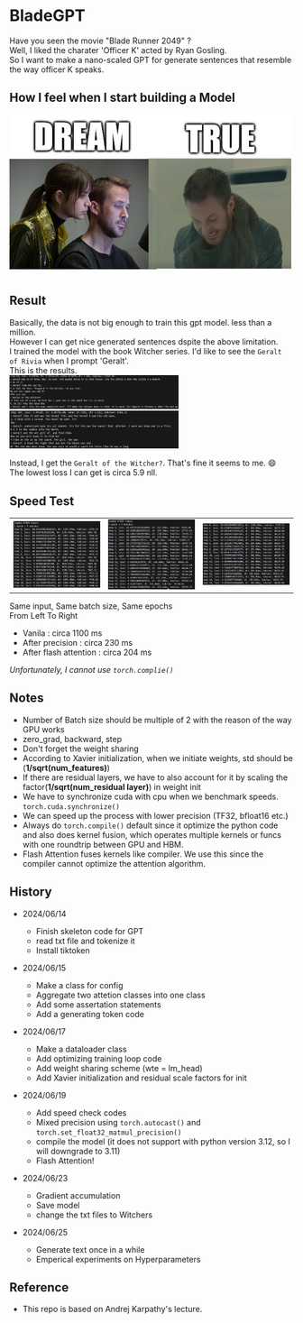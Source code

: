 # BladeGPT

Have you seen the movie "Blade Runner 2049" ?  
Well, I liked the charater 'Officer K' acted by Ryan Gosling.  
So I want to make a nano-scaled GPT for generate sentences that resemble the way officer K speaks.


## How I feel when I start building a Model

<img src="./imgs/bladememe.jpg" alt="drawing" width="500"/>


## Result
Basically, the data is not big enough to train this gpt model. less than a million.  
However I can get nice generated sentences dspite the above limitation.  
I trained the model with the book Witcher series. I'd like to see the `Geralt of Rivia` when I prompt 'Geralt'.  
This is the results.  
<img src="./imgs/512emb_result.PNG" alt="drawing" width="300"/>
<img src="./imgs/1024emb_result.PNG" alt="drawing" width="300"/>

Instead, I get the `Geralt of the Witcher?`. That's fine it seems to me. :smile:  
The lowest loss I can get is circa 5.9 nll.  

## Speed Test
<table>
  <tr>
    <td><img src="./imgs/Bprecision.PNG" width="350" style="display: inline" /></td>
    <td><img src="./imgs/Aprecision.PNG" width="350" style="display: inline" /></td>
    <td><img src="./imgs/flashattn.PNG" width="350" style="display: inline" /></td>
  </tr>
</table>

Same input, Same batch size, Same epochs  
From Left To Right  
- Vanila : circa 1100 ms
- After precision : circa 230 ms
- After flash attention : circa 204 ms 

*Unfortunately, I cannot use `torch.complie()`*

## Notes
- Number of Batch size should be multiple of 2 with the reason of the way GPU works
- zero_grad, backward, step
- Don't forget the weight sharing
- According to Xavier initialization, when we initiate weights, std should be (**1/sqrt(num_features)**)
- If there are residual layers, we have to also account for it by scaling the factor(**1/sqrt(num_residual layer)**) in weight init
- We have to synchronize cuda with cpu when we benchmark speeds. `torch.cuda.synchronize()`
- We can speed up the process with lower precision (TF32, bfloat16 etc.)
- Always do `torch.compile()` default since it optimize the python code and also does kernel fusion, which operates multiple kernels or funcs with one roundtrip between GPU and HBM.
- Flash Attention fuses kernels like compiler. We use this since the compiler cannot optimize the attention algorithm.

## History
- 2024/06/14 
  - Finish skeleton code for GPT 
  - read txt file and tokenize it
  - Install tiktoken
  
- 2024/06/15
  - Make a class for config
  - Aggregate two attetion classes into one class
  - Add some assertation statements
  - Add a generating token code

- 2024/06/17
  - Make a dataloader class
  - Add optimizing training loop code
  - Add weight sharing scheme (wte = lm_head)
  - Add Xavier initialization and residual scale factors for init

- 2024/06/19
  - Add speed check codes
  - Mixed precision using `torch.autocast()` and `torch.set_float32_matmul_precision()`
  - compile the model (it does not support with python version 3.12, so I will downgrade to 3.11)
  - Flash Attention!

- 2024/06/23
  - Gradient accumulation
  - Save model
  - change the txt files to Witchers

- 2024/06/25
  - Generate text once in a while
  - Emperical experiments on Hyperparameters

## Reference
- This repo is based on Andrej Karpathy's lecture.